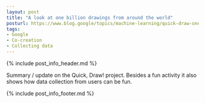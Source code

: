 ```yaml
---
layout: post
title: "A look at one billion drawings from around the world"
posturl: https://www.blog.google/topics/machine-learning/quick-draw-one-billion-drawings-around-world/
tags:
- Google
- Co-creation
- Collecting data
---
```


{% include post_info_header.md %}

Summary / update on the Quick, Draw! project. Besides a fun activity it also shows how data collection from users can be fun.

<!--more-->
{% include post_info_footer.md %}
